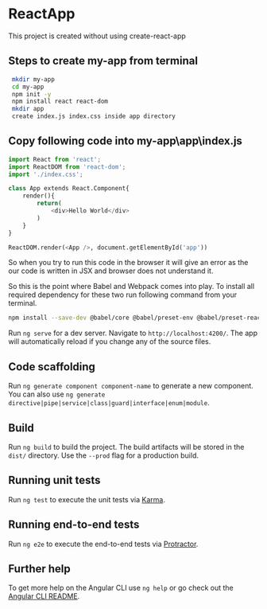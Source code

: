 # ReactApp

This project is created without using create-react-app

## Steps to create my-app from terminal
```bash
 mkdir my-app
 cd my-app
 npm init -y
 npm install react react-dom
 mkdir app
 create index.js index.css inside app directory
 ```
## Copy following code into my-app\app\index.js
```python
import React from 'react';
import ReactDOM from 'react-dom';
import './index.css';

class App extends React.Component{
    render(){
        return(
            <div>Hello World</div>
        )
    }
}

ReactDOM.render(<App />, document.getElementById('app'))
```
So when you try to run this code in the browser it will give an error as the our code is written in JSX and browser does not understand it.

So this is the point where Babel and Webpack comes into play.
To install all required dependency for these two run following command from your terminal.
```bash
npm install --save-dev @babel/core @babel/preset-env @babel/preset-react webpack webpack-cli webpack-dev-server babel-loader css-loader style-loader html-webpack-plugin
```
Run `ng serve` for a dev server. Navigate to `http://localhost:4200/`. The app will automatically reload if you change any of the source files.

## Code scaffolding

Run `ng generate component component-name` to generate a new component. You can also use `ng generate directive|pipe|service|class|guard|interface|enum|module`.

## Build

Run `ng build` to build the project. The build artifacts will be stored in the `dist/` directory. Use the `--prod` flag for a production build.

## Running unit tests

Run `ng test` to execute the unit tests via [Karma](https://karma-runner.github.io).

## Running end-to-end tests

Run `ng e2e` to execute the end-to-end tests via [Protractor](http://www.protractortest.org/).

## Further help

To get more help on the Angular CLI use `ng help` or go check out the [Angular CLI README](https://github.com/angular/angular-cli/blob/master/README.md).
